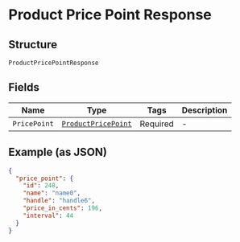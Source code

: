 
# Product Price Point Response

## Structure

`ProductPricePointResponse`

## Fields

| Name | Type | Tags | Description |
|  --- | --- | --- | --- |
| `PricePoint` | [`ProductPricePoint`](../../doc/models/product-price-point.md) | Required | - |

## Example (as JSON)

```json
{
  "price_point": {
    "id": 248,
    "name": "name0",
    "handle": "handle6",
    "price_in_cents": 196,
    "interval": 44
  }
}
```

